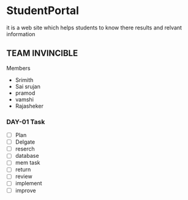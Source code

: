 # StudentPortal
 it is a web site which helps students to know there results and relvant information 

## TEAM INVINCIBLE 
 Members 
* Srimith
* Sai srujan
* pramod
* vamshi
* Rajasheker
### DAY-01 Task

- [ ] Plan
- [ ] Delgate
- [ ] reserch
- [ ] database
- [ ] mem task
- [ ] return 
- [ ] review
- [ ] implement
- [ ] improve